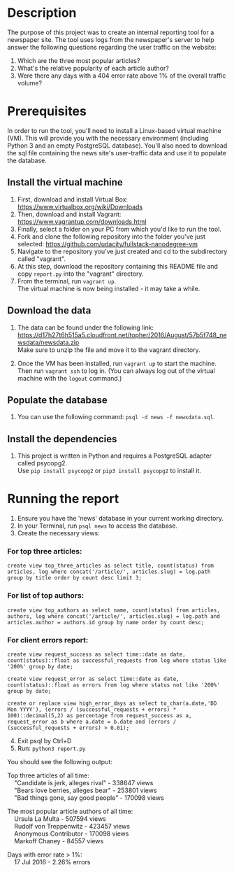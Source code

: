  # Description  
 The purpose of this project was to create an internal reporting tool
 for a newspaper site. The tool uses logs from the newspaper's server to help answer
 the following questions regarding the user traffic on the website:  
 1) Which are the three most popular articles?  
 2) What's the relative popularity of each article author?  
 3) Were there any days with a 404 error rate above 1% of the overall traffic volume?  

 # Prerequisites
 In order to run the tool, you'll need to install a Linux-based virtual machine (VM).
 This will provide you with the necessary environment (including Python 3 and an empty PostgreSQL database).
 You'll also need to download the sql file containing the news site's user-traffic data and
 use it to populate the database.
 ## Install the virtual machine  
 1. First, download and install Virtual Box: https://www.virtualbox.org/wiki/Downloads  
 2. Then, download and install Vagrant: https://www.vagrantup.com/downloads.html  
 3. Finally, select a folder on your PC from which you'd like to run the tool.  
 4. Fork and clone the following repository into the folder you've just selected:   https://github.com/udacity/fullstack-nanodegree-vm  
 5. Navigate to the repository you've just created and cd to the subdirectory called "vagrant".  
 6. At this step, download the repository containing this README file and copy ```report.py``` into the "vagrant" directory.  
 7. From the terminal, run ```vagrant up```.  
 The virtual machine is now being installed - it may take a while.

 ## Download the data
 1. The data can be found under the following link:   https://d17h27t6h515a5.cloudfront.net/topher/2016/August/57b5f748_newsdata/newsdata.zip    
 Make sure to unzip the file and move it to the vagrant directory.

 2. Once the VM has been installed, run ```vagrant up``` to start the machine.  
 Then run ```vagrant ssh``` to log in.
 (You can always log out of the virtual machine with the ```logout``` command.)

 ## Populate the database
 1. You can use the following command: ```psql -d news -f newsdata.sql```.

 ## Install the dependencies
 1. This project is written in Python and requires a PostgreSQL adapter called psycopg2.  
 Use ```pip install psycopg2``` or ```pip3 install psycopg2``` to install it.


 # Running the report
1. Ensure you have the 'news' database in your current working directory.
2. In your Terminal, run ```psql news``` to access the database.
3. Create the necessary views:
### For top three articles:
```create view top_three_articles as select title, count(status) from articles, log where concat('/article/', articles.slug) = log.path group by title order by count desc limit 3;```
### For list of top authors:
```create view top_authors as select name, count(status) from articles, authors, log where concat('/article/', articles.slug) = log.path and articles.author = authors.id group by name order by count desc;```
### For client errors report:
```create view request_success as select time::date as date, count(status)::float as successful_requests from log where status like '200%' group by date;```  

```create view request_error as select time::date as date, count(status)::float as errors from log where status not like '200%' group by date;```  

```create or replace view high_error_days as select to_char(a.date,'DD Mon YYYY'), (errors / (successful_requests + errors) * 100)::decimal(5,2) as percentage from request_success as a, request_error as b where a.date = b.date and (errors / (successful_requests + errors) > 0.01);```  

4. Exit psql by Ctrl+D  
5. Run: ```python3 report.py```  

You should see the following output:

Top three articles of all time:  
&nbsp;&nbsp;&nbsp;&nbsp;"Candidate is jerk, alleges rival" - 338647 views  
&nbsp;&nbsp;&nbsp;&nbsp;"Bears love berries, alleges bear" - 253801 views  
&nbsp;&nbsp;&nbsp;&nbsp;"Bad things gone, say good people" - 170098 views  

The most popular article authors of all time:  
&nbsp;&nbsp;&nbsp;&nbsp;Ursula La Multa - 507594 views  
&nbsp;&nbsp;&nbsp;&nbsp;Rudolf von Treppenwitz - 423457 views  
&nbsp;&nbsp;&nbsp;&nbsp;Anonymous Contributor - 170098 views  
&nbsp;&nbsp;&nbsp;&nbsp;Markoff Chaney - 84557 views  

Days with error rate > 1%:  
&nbsp;&nbsp;&nbsp;&nbsp;17 Jul 2016 - 2.26% errors  
